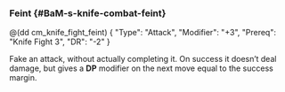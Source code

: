 ### Feint {#BaM-s-knife-combat-feint}

@(dd cm_knife_fight_feint) 
{ "Type": "Attack",
	"Modifier": "+3",
	"Prereq": "Knife Fight 3",
	"DR": "-2"
}

Fake an attack, without actually completing it. On success it doesn’t
deal damage, but gives a **DP** modifier on the next move equal to
the success margin.
